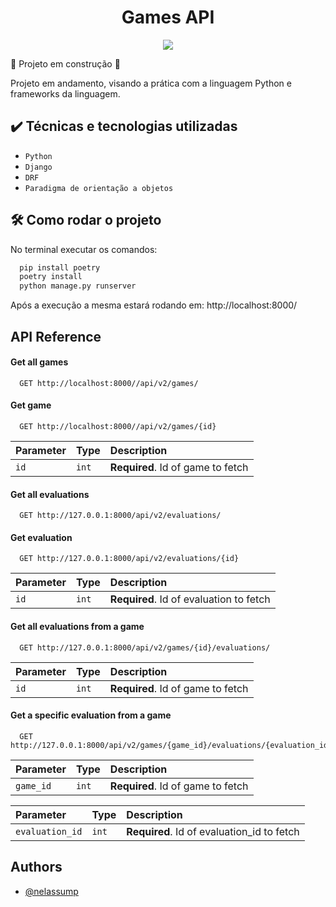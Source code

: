 <h1 align="center"> Games API</h1>

<p align="center"><img src="http://img.shields.io/static/v1?label=STATUS&message=EM%20DESENVOLVIMENTO&color=GREEN&style=for-the-badge"/></p>

:construction: Projeto em construção :construction:

Projeto em andamento, visando a prática com a linguagem Python e frameworks da linguagem.

## ✔️ Técnicas e tecnologias utilizadas

- ``Python``
- ``Django``
- ``DRF``
- ``Paradigma de orientação a objetos``

## 🛠️ Como rodar o projeto

No terminal executar os comandos:


```bash
  pip install poetry
  poetry install
  python manage.py runserver
```


Após a execução a mesma estará rodando em: http://localhost:8000/


## API Reference

#### Get all games

```http
  GET http://localhost:8000//api/v2/games/
```
#### Get game

```http
  GET http://localhost:8000//api/v2/games/{id}
```

| Parameter | Type     | Description                       |
| :-------- | :------- | :-------------------------------- |
| `id`      | `int` | **Required**. Id of game to fetch |

#### Get all evaluations

```http
  GET http://127.0.0.1:8000/api/v2/evaluations/
```
#### Get evaluation

```http
  GET http://127.0.0.1:8000/api/v2/evaluations/{id}
```

| Parameter | Type     | Description                       |
| :-------- | :------- | :-------------------------------- |
| `id`      | `int` | **Required**. Id of evaluation to fetch |

#### Get all evaluations from a game

```http
  GET http://127.0.0.1:8000/api/v2/games/{id}/evaluations/
```

| Parameter | Type     | Description                       |
| :-------- | :------- | :-------------------------------- |
| `id`      | `int` | **Required**. Id of game to fetch |

#### Get a specific evaluation from a game

```http
  GET http://127.0.0.1:8000/api/v2/games/{game_id}/evaluations/{evaluation_id}
```

| Parameter | Type     | Description                       |
| :-------- | :------- | :-------------------------------- |
| `game_id`      | `int` | **Required**. Id of game to fetch |


| Parameter | Type     | Description                       |
| :-------- | :------- | :-------------------------------- |
| `evaluation_id`      | `int` | **Required**. Id of evaluation_id to fetch |




## Authors

- [@nelassump](https://github.com/nelassump)
